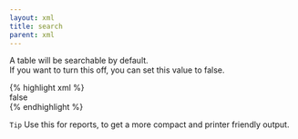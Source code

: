 ```yaml
---
layout: xml
title: search
parent: xml
---
```

A table will be searchable by default.\
If you want to turn this off, you can set this value to false.

{% highlight xml %}
    <table>
        <search>false</search>
{% endhighlight %}

`Tip` Use this for reports, to get a more compact and printer friendly output.